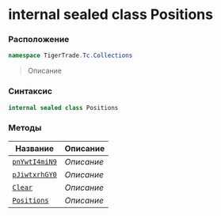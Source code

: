 
# internal sealed class Positions
### Расположение
```csharp
namespace TigerTrade.Tc.Collections
```



> Описание

### Синтаксис
```csharp
internal sealed class Positions
```


### Методы
| Название | Описание |
| --- | --- |
| [`pnYwtI4miN9`](./Positions.cs/Методы/pnYwtI4miN9.md) | *Описание* |
| [`pJiwtxrhGY0`](./Positions.cs/Методы/pJiwtxrhGY0.md) | *Описание* |
| [`Clear`](./Positions.cs/Методы/Clear.md) | *Описание* |
| [`Positions`](./Positions.cs/Методы/Positions.md) | *Описание* |



